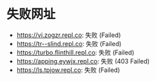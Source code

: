 # 失败网址
- https://vi.zogzr.repl.co: 失败 (Failed)
- https://tr--slind.repl.co: 失败 (Failed)
- https://turbo.flinthill.repl.co: 失败 (Failed)
- https://apping.eywjx.repl.co: 失败 (403
Failed)
- https://ls.tpjow.repl.co: 失败 (Failed)
